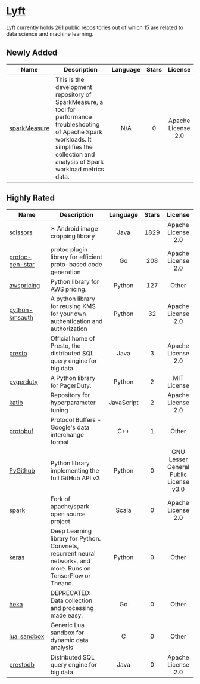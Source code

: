 # [Lyft](https://github.com/lyft)

Lyft currently holds 261 public repositories out of which 15 are related to data science and machine learning.

 ## Newly Added

| Name | Description | Language | Stars | License |
| ---- | ----------- | :--------: | :-----: | :-------: |
| [sparkMeasure](https://github.com/lyft/sparkMeasure) | This is the development repository of SparkMeasure, a tool for performance troubleshooting of Apache Spark workloads. It simplifies the collection and analysis of Spark workload metrics data. | N/A | 0 | Apache License 2.0 |

## Highly Rated

| Name | Description | Language | Stars | License |
| ---- | ----------- | :--------: | :-----: | :-------: |
 | [scissors](https://github.com/lyft/scissors) | ✂ Android image cropping library | Java | 1829 | Apache License 2.0 |
| [protoc-gen-star](https://github.com/lyft/protoc-gen-star) | protoc plugin library for efficient proto-based code generation | Go | 208 | Apache License 2.0 |
| [awspricing](https://github.com/lyft/awspricing) | Python library for AWS pricing. | Python | 127 | Other |
| [python-kmsauth](https://github.com/lyft/python-kmsauth) | A python library for reusing KMS for your own authentication and authorization | Python | 32 | Apache License 2.0 |
| [presto](https://github.com/lyft/presto) | Official home of Presto, the distributed SQL query engine for big data | Java | 3 | Apache License 2.0 |
| [pygerduty](https://github.com/lyft/pygerduty) | A Python library for PagerDuty. | Python | 2 | MIT License |
| [katib](https://github.com/lyft/katib) | Repository for hyperparameter tuning | JavaScript | 2 | Apache License 2.0 |
| [protobuf](https://github.com/lyft/protobuf) | Protocol Buffers - Google's data interchange format | C++ | 1 | Other |
| [PyGithub](https://github.com/lyft/PyGithub) | Python library implementing the full GitHub API v3 | Python | 0 | GNU Lesser General Public License v3.0 |
| [spark](https://github.com/lyft/spark) | Fork of apache/spark open source project | Scala | 0 | Apache License 2.0 |
| [keras](https://github.com/lyft/keras) | Deep Learning library for Python. Convnets, recurrent neural networks, and more. Runs on TensorFlow or Theano. | Python | 0 | Other |
| [heka](https://github.com/lyft/heka) | DEPRECATED: Data collection and processing made easy. | Go | 0 | Other |
| [lua_sandbox](https://github.com/lyft/lua_sandbox) | Generic Lua sandbox for dynamic data analysis | C | 0 | Other |
| [prestodb](https://github.com/lyft/prestodb) | Distributed SQL query engine for big data | Java | 0 | Apache License 2.0 |
